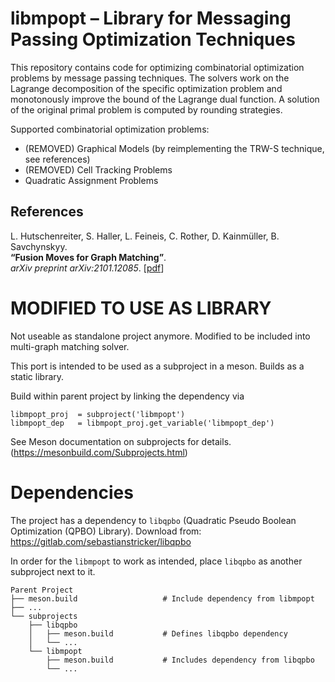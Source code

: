 # libmpopt – Library for Messaging Passing Optimization Techniques

This repository contains code for optimizing combinatorial optimization
problems by message passing techniques. The solvers work on the Lagrange
decomposition of the specific optimization problem and monotonously improve the
bound of the Lagrange dual function. A solution of the original primal problem
is computed by rounding strategies.

Supported combinatorial optimization problems:

  - (REMOVED) Graphical Models (by reimplementing the TRW-S technique, see references)
  - (REMOVED) Cell Tracking Problems
  - Quadratic Assignment Problems

## References

L. Hutschenreiter, S. Haller, L. Feineis, C. Rother, D. Kainmüller, B. Savchynskyy.\
**“Fusion Moves for Graph Matching”**.\
*arXiv preprint arXiv:2101.12085*. [[pdf][arxiv2021]]

[arxiv2021]: https://arxiv.org/pdf/2101.12085

# MODIFIED TO USE AS LIBRARY
Not useable as standalone project anymore. Modified to be included into multi-graph matching solver.

This port is intended to be used as a subproject in a meson. Builds as a static library.

Build within parent project by linking the dependency via

    libmpopt_proj  = subproject('libmpopt')
    libmpopt_dep   = libmpopt_proj.get_variable('libmpopt_dep')

See Meson documentation on subprojects for details.
(https://mesonbuild.com/Subprojects.html)

# Dependencies
The project has a dependency to ``libqpbo`` (Quadratic Pseudo Boolean Optimization (QPBO) Library).
Download from: https://gitlab.com/sebastianstricker/libqpbo

In order for the ``libmpopt`` to work as intended, place ``libqpbo`` as another subproject next to it.

    Parent Project
    ├── meson.build                   # Include dependency from libmpopt 
    ├── ...
    └── subprojects             
        ├── libqpbo
        │   ├── meson.build           # Defines libqpbo dependency
        │   └── ...              
        └── libmpopt  
            ├── meson.build           # Includes dependency from libqpbo
            └── ...              